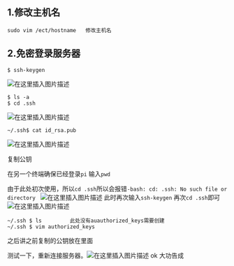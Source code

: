## 1.修改主机名

```
sudo vim /ect/hostname   修改主机名
```

## 2.免密登录服务器

```
$ ssh-keygen
```

![在这里插入图片描述](https://img-blog.csdnimg.cn/20191128234502275.png?x-oss-process=image/watermark,type_ZmFuZ3poZW5naGVpdGk,shadow_10,text_aHR0cHM6Ly9ibG9nLmNzZG4ubmV0L3FxXzQzNTIxNjcw,size_16,color_FFFFFF,t_70)
```
$ ls -a
$ cd .ssh
```
![在这里插入图片描述](https://img-blog.csdnimg.cn/20191128235256508.png?x-oss-process=image/watermark,type_ZmFuZ3poZW5naGVpdGk,shadow_10,text_aHR0cHM6Ly9ibG9nLmNzZG4ubmV0L3FxXzQzNTIxNjcw,size_16,color_FFFFFF,t_70)

```
~/.ssh$ cat id_rsa.pub
```
![在这里插入图片描述](https://img-blog.csdnimg.cn/20191128235439619.png)

复制公钥

在另一个终端确保已经登录`pi`
输入`pwd`

由于此处初次使用，所以`cd .ssh`所以会报错`-bash: cd: .ssh: No such file or directory
`
![在这里插入图片描述](https://img-blog.csdnimg.cn/20191128235704510.png?x-oss-process=image/watermark,type_ZmFuZ3poZW5naGVpdGk,shadow_10,text_aHR0cHM6Ly9ibG9nLmNzZG4ubmV0L3FxXzQzNTIxNjcw,size_16,color_FFFFFF,t_70)
此时再次输入`ssh-keygen`
再次`cd .ssh`即可
![在这里插入图片描述](https://img-blog.csdnimg.cn/20191129000041497.png?x-oss-process=image/watermark,type_ZmFuZ3poZW5naGVpdGk,shadow_10,text_aHR0cHM6Ly9ibG9nLmNzZG4ubmV0L3FxXzQzNTIxNjcw,size_16,color_FFFFFF,t_70)
```
~/.ssh $ ls         此处没有auauthorized_keys需要创建
~/.ssh $ vim authorized_keys 
```
之后讲之前复制的公钥放在里面

测试一下，重新连接服务器。![在这里插入图片描述](https://img-blog.csdnimg.cn/20191129000509692.png?x-oss-process=image/watermark,type_ZmFuZ3poZW5naGVpdGk,shadow_10,text_aHR0cHM6Ly9ibG9nLmNzZG4ubmV0L3FxXzQzNTIxNjcw,size_16,color_FFFFFF,t_70)
ok 大功告成
